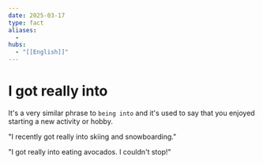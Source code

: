 ```yaml
---
date: 2025-03-17
type: fact
aliases:
  -
hubs:
  - "[[English]]"
---
```


# I got really into

It's a very similar phrase to `being into` and it's used to say that you enjoyed starting a new activity or hobby.

"I recently got really into skiing and snowboarding."

"I got really into eating avocados. I couldn't stop!"

